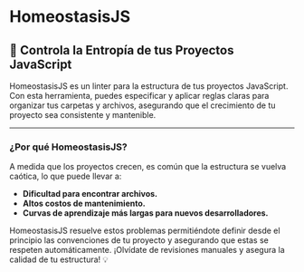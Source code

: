 # HomeostasisJS

## 🚀 **Controla la Entropía de tus Proyectos JavaScript**

HomeostasisJS es un linter para la estructura de tus proyectos JavaScript. Con esta herramienta, puedes especificar y aplicar reglas claras para organizar tus carpetas y archivos, asegurando que el crecimiento de tu proyecto sea consistente y mantenible.

---

### **¿Por qué HomeostasisJS?**

A medida que los proyectos crecen, es común que la estructura se vuelva caótica, lo que puede llevar a:
- **Dificultad para encontrar archivos.**
- **Altos costos de mantenimiento.**
- **Curvas de aprendizaje más largas para nuevos desarrolladores.**

HomeostasisJS resuelve estos problemas permitiéndote definir desde el principio las convenciones de tu proyecto y asegurando que estas se respeten automáticamente. ¡Olvídate de revisiones manuales y asegura la calidad de tu estructura! 💡